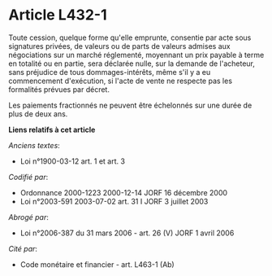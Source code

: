 # Article L432-1

Toute cession, quelque forme qu'elle emprunte, consentie par acte sous signatures privées, de valeurs ou de parts de valeurs
admises aux négociations sur un marché réglementé, moyennant un prix payable à terme en totalité ou en partie, sera déclarée
nulle, sur la demande de l'acheteur, sans préjudice de tous dommages-intérêts, même s'il y a eu commencement d'exécution, si
l'acte de vente ne respecte pas les formalités prévues par décret.

Les paiements fractionnés ne peuvent être échelonnés sur une durée de plus de deux ans.

**Liens relatifs à cet article**

_Anciens textes_:

  - Loi n°1900-03-12 art. 1 et art. 3

_Codifié par_:

  - Ordonnance 2000-1223 2000-12-14 JORF 16 décembre 2000
  - Loi n°2003-591 2003-07-02 art. 31 I JORF 3 juillet 2003

_Abrogé par_:

  - Loi n°2006-387 du 31 mars 2006 - art. 26 (V) JORF 1 avril 2006

_Cité par_:

  - Code monétaire et financier - art. L463-1 (Ab)
